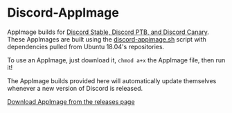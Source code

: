 # Discord-AppImage
AppImage builds for [Discord Stable, Discord PTB, and Discord Canary](https://discord.com).  These AppImages are built using the [discord-appimage.sh](https://github.com/simoniz0r/Discord-AppImage/blob/master/discord-appimage.sh) script with dependencies pulled from Ubuntu 18.04's repositories.

To use an AppImage, just download it, `chmod a+x` the AppImage file, then run it!

The AppImage builds provided here will automatically update themselves whenever a new version of Discord is released.

[Download AppImage from the releases page](https://github.com/simoniz0r/Discord-AppImage/releases)
